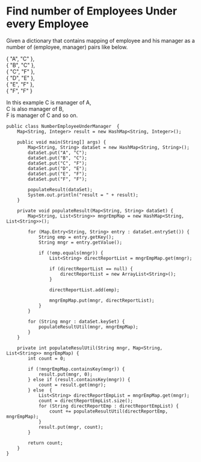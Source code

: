 # Find number of Employees Under every Employee

Given a dictionary that contains mapping of employee and his manager as a number of (employee, manager) pairs like below.

{ "A", "C" },  
{ "B", "C" },  
{ "C", "F" },  
{ "D", "E" },  
{ "E", "F" },  
{ "F", "F" }  

In this example C is manager of A,  
C is also manager of B,  
F is manager of C and so on.

```
public class NumberEmployeeUnderManager  {
    Map<String, Integer> result = new HashMap<String, Integer>();

    public void main(String[] args) {
        Map<String, String> dataSet = new HashMap<String, String>();
        dataSet.put("A", "C");
        dataSet.put("B", "C");
        dataSet.put("C", "F");
        dataSet.put("D", "E");
        dataSet.put("E", "F");
        dataSet.put("F", "F");
  
        populateResult(dataSet);
        System.out.println("result = " + result);
    }

    private void populateResult(Map<String, String> dataSet) {
        Map<String, List<String>> mngrEmpMap = new HashMap<String, List<String>>();

        for (Map.Entry<String, String> entry : dataSet.entrySet()) {
            String emp = entry.getKey();
            String mngr = entry.getValue();

            if (!emp.equals(mngr)) {
                List<String> directReportList = mngrEmpMap.get(mngr);

                if (directReportList == null) {
                    directReportList = new ArrayList<String>();
                }

                directReportList.add(emp);

                mngrEmpMap.put(mngr, directReportList);
            }
        }

        for (String mngr : dataSet.keySet) {
            populateResultUtil(mngr, mngrEmpMap);
        }
    }

    private int populateResulUtil(String mngr, Map<String, List<String>> mngrEmpMap) {
        int count = 0;

        if (!mngrEmpMap.containsKey(mngr)) {
            result.put(mngr, 0);
        } else if (result.containsKey(mngr)) {
            count = result.get(mngr);
        } else  {
            List<String> directReportEmpList = mngrEmpMap.get(mngr);
            count = directReportEmpList.size();
            for (String directReportEmp : directReportEmpList) {
                count += populateResultUtil(directReportEmp, mngrEmpMap);
            }
            result.put(mngr, count);
        }

        return count;
    }
}
```
